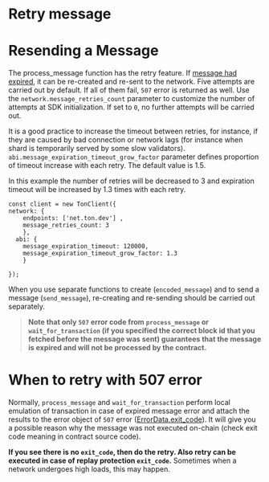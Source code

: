# Retry message

# Resending a Message

The process_message function has the retry feature. If [message had expired](5_message_expiration.md), it can be re-created and re-sent to the network. Five attempts are carried out by default. If all of them fail, `507` error is returned as well. Use the `network.message_retries_count` parameter to customize the number of attempts at SDK initialization. If set to `0`, no further attempts will be carried out.

It is a good practice to increase the timeout between retries, for instance, if they are caused by bad connection or network lags (for instance when shard is temporarily served by some slow validators). `abi.message_expiration_timeout_grow_factor` parameter defines proportion of timeout increase with each retry. The default value is 1.5.

In this example the number of retries will be decreased to 3 and expiration timeout will be increased by 1.3 times with each retry.

    const client = new TonClient({
    network: { 
        endpoints: ['net.ton.dev'] ,
      	message_retries_count: 3
        },
      abi: {
        message_expiration_timeout: 120000,
        message_expiration_timeout_grow_factor: 1.3
        }
  	
    });


When you use separate functions to create (`encoded_message`) and to send a message (`send_message`), re-creating and re-sending should be carried out separately.

> **Note that only `507` error code from `process_message` or `wait_for_transaction` (if you specified the correct block id that you fetched before the message was sent) guarantees that the message is expired and will not be processed by the contract.**

# When to retry with 507 error

Normally, `process_message` and `wait_for_transaction`  perform local emulation of transaction in case of expired message error and attach the results to the error object of `507` error ([ErrorData.exit_code](../../docs/error_api.md)). It will give you a possible reason why the message was not executed on-chain (check exit code meaning in contract source code).

**If you see there is no `exit_code`, then do the retry. Also retry can be executed in case of replay protection `exit_code`.** Sometimes when a network undergoes high loads, this may happen.